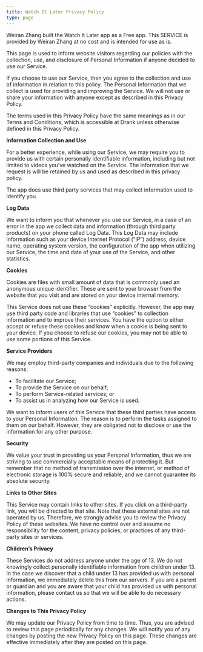 ```yaml
---
title: Watch It Later Privacy Policy
type: page
---
```


<p> Weiran Zhang built the Watch It Later app as a Free app. This SERVICE is provided by Weiran Zhang at no cost and is intended for use as is.
    </p> <p>This page is used to inform website visitors regarding our policies with the collection, use, and
      disclosure of Personal Information if anyone decided to use our Service.
    </p> <p>If you choose to use our Service, then you agree to the collection and use of information in relation
      to this policy. The Personal Information that we collect is used for providing and improving the
      Service. We will not use or share your information with anyone except as described
      in this Privacy Policy.
    </p> <p>The terms used in this Privacy Policy have the same meanings as in our Terms and Conditions, which is accessible
      at Drank unless otherwise defined in this Privacy Policy.
    </p> <p><strong>Information Collection and Use</strong></p> <p>For a better experience, while using our Service, we may require you to provide us with certain
      personally identifiable information, including but not limited to videos you've watched on the Service. The information that we request is will be retained by us and used as described in this privacy policy.
    </p> <p>The app does use third party services that may collect information used to identify you.</p> <!----> <p><strong>Log Data</strong></p> <p> We want to inform you that whenever you use our Service, in a case of an
      error in the app we collect data and information (through third party products) on your phone
      called Log Data. This Log Data may include information such as your device Internet Protocol (“IP”) address,
      device name, operating system version, the configuration of the app when utilizing our Service,
      the time and date of your use of the Service, and other statistics.
    </p> <p><strong>Cookies</strong></p> <p>Cookies are files with small amount of data that is commonly used an anonymous unique identifier. These
      are sent to your browser from the website that you visit and are stored on your device internal memory.
    </p> <p>This Service does not use these “cookies” explicitly. However, the app may use third party code and libraries
      that use “cookies” to collection information and to improve their services. You have the option to either
      accept or refuse these cookies and know when a cookie is being sent to your device. If you choose to
      refuse our cookies, you may not be able to use some portions of this Service.
    </p> <p><strong>Service Providers</strong></p> <p> We may employ third-party companies and individuals due to the following reasons:</p> <ul><li>To facilitate our Service;</li> <li>To provide the Service on our behalf;</li> <li>To perform Service-related services; or</li> <li>To assist us in analyzing how our Service is used.</li></ul> <p> We want to inform users of this Service that these third parties have access to your
      Personal Information. The reason is to perform the tasks assigned to them on our behalf. However, they
      are obligated not to disclose or use the information for any other purpose.
    </p> <p><strong>Security</strong></p> <p> We value your trust in providing us your Personal Information, thus we are striving
      to use commercially acceptable means of protecting it. But remember that no method of transmission over
      the internet, or method of electronic storage is 100% secure and reliable, and we cannot guarantee
      its absolute security.
    </p> <p><strong>Links to Other Sites</strong></p> <p>This Service may contain links to other sites. If you click on a third-party link, you will be directed
      to that site. Note that these external sites are not operated by us. Therefore, we strongly
      advise you to review the Privacy Policy of these websites. We have no control over
      and assume no responsibility for the content, privacy policies, or practices of any third-party sites
      or services.
    </p> <p><strong>Children’s Privacy</strong></p> <p>These Services do not address anyone under the age of 13. We do not knowingly collect
      personally identifiable information from children under 13. In the case we discover that a child
      under 13 has provided us with personal information, we immediately delete this from
      our servers. If you are a parent or guardian and you are aware that your child has provided us with personal
      information, please contact us so that we will be able to do necessary actions.
    </p> <p><strong>Changes to This Privacy Policy</strong></p> <p> We may update our Privacy Policy from time to time. Thus, you are advised to review
      this page periodically for any changes. We will notify you of any changes by posting
      the new Privacy Policy on this page. These changes are effective immediately after they are posted on
      this page.
    </p>
